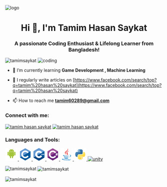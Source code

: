 ![logo](https://github.com/TamimSaykat/TamimSaykat1/assets/145487262/2f754bc3-46e7-44ba-a76d-a4996933706b)

<h1 align="center">Hi 👋, I'm Tamim Hasan Saykat</h1>
<h3 align="center">A passionate Coding Enthusiast & Lifelong Learner from Bangladesh!</h3>

<img align="right" alt="coding" width="400" src="https://camo.githubusercontent.com/cae12fddd9d6982901d82580bdf321d81fb299141098ca1c2d4891870827bf17/68747470733a2f2f6d69726f2e6d656469756d2e636f6d2f6d61782f313336302f302a37513379765349765f7430696f4a2d5a2e676966">

<p align="left"> <img src="https://komarev.com/ghpvc/?username=tamimsaykat&label=Profile%20views&color=0e75b6&style=flat" alt="tamimsaykat" /> </p>

- 🌱 I’m currently learning **Game Development , Machine Learning**

- 📝 I regularly write articles on [https://www.facebook.com/search/top?q=tamim%20hasan%20saykat](https://www.facebook.com/search/top?q=tamim%20hasan%20saykat)

- 📫 How to reach me **tamim60289@gmail.com**

<h3 align="left">Connect with me:</h3>
<p align="left">
<a href="https://linkedin.com/in/tamim hasan saykat" target="blank"><img align="center" src="https://raw.githubusercontent.com/rahuldkjain/github-profile-readme-generator/master/src/images/icons/Social/linked-in-alt.svg" alt="tamim hasan saykat" height="30" width="40" /></a>
<a href="https://fb.com/tamim hasan saykat" target="blank"><img align="center" src="https://raw.githubusercontent.com/rahuldkjain/github-profile-readme-generator/master/src/images/icons/Social/facebook.svg" alt="tamim hasan saykat" height="30" width="40" /></a>
</p>

<h3 align="left">Languages and Tools:</h3>
<p align="left"> <a href="https://developer.android.com" target="_blank" rel="noreferrer"> <img src="https://raw.githubusercontent.com/devicons/devicon/master/icons/android/android-original-wordmark.svg" alt="android" width="40" height="40"/> </a> <a href="https://www.cprogramming.com/" target="_blank" rel="noreferrer"> <img src="https://raw.githubusercontent.com/devicons/devicon/master/icons/c/c-original.svg" alt="c" width="40" height="40"/> </a> <a href="https://www.w3schools.com/cpp/" target="_blank" rel="noreferrer"> <img src="https://raw.githubusercontent.com/devicons/devicon/master/icons/cplusplus/cplusplus-original.svg" alt="cplusplus" width="40" height="40"/> </a> <a href="https://www.w3schools.com/cs/" target="_blank" rel="noreferrer"> <img src="https://raw.githubusercontent.com/devicons/devicon/master/icons/csharp/csharp-original.svg" alt="csharp" width="40" height="40"/> </a> <a href="https://www.java.com" target="_blank" rel="noreferrer"> <img src="https://raw.githubusercontent.com/devicons/devicon/master/icons/java/java-original.svg" alt="java" width="40" height="40"/> </a> <a href="https://www.python.org" target="_blank" rel="noreferrer"> <img src="https://raw.githubusercontent.com/devicons/devicon/master/icons/python/python-original.svg" alt="python" width="40" height="40"/> </a> <a href="https://unity.com/" target="_blank" rel="noreferrer"> <img src="https://www.vectorlogo.zone/logos/unity3d/unity3d-icon.svg" alt="unity" width="40" height="40"/> </a> </p>

<p><img align="left" src="https://github-readme-stats.vercel.app/api/top-langs?username=tamimsaykat&show_icons=true&locale=en&layout=compact" alt="tamimsaykat" /></p>

<p>&nbsp;<img align="center" src="https://github-readme-stats.vercel.app/api?username=tamimsaykat&show_icons=true&locale=en" alt="tamimsaykat" /></p>

<p><img align="center" src="https://github-readme-streak-stats.herokuapp.com/?user=tamimsaykat&" alt="tamimsaykat" />
